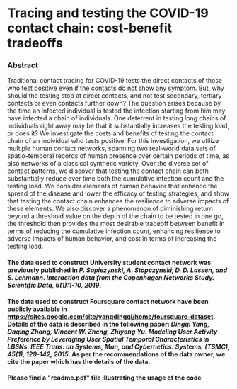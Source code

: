 Tracing and testing the COVID-19 contact chain: cost-benefit tradeoffs
===================================

### Abstract
Traditional contact tracing for COVID-19 tests the direct contacts of those who test positive even if the contacts do not show any symptom. But, why should the testing stop at direct contacts, and not test secondary, tertiary contacts or even contacts further down? The question arises because by the time an infected individual is tested the infection starting from him may have infected a chain of individuals. One deterrent in testing long chains of individuals right away may be that it substantially increases the testing load, or does it? We investigate the costs and benefits of testing the contact chain of an individual who tests positive. For this investigation, we utilize multiple human contact networks, spanning two real-world data sets of spatio-temporal records of human presence over certain periods of time, as also networks of a classical synthetic variety. Over the diverse set of contact patterns, we discover that testing the contact chain can both substantially reduce over time both the cumulative infection count and the testing load. We consider elements of human behavior that enhance the spread of the disease and lower the efficacy of testing strategies, and show that testing the contact chain enhances the resilience to adverse impacts of these elements. We also discover a phenomenon of diminishing return beyond a threshold value on the depth of the chain to be tested in one go, the threshold then provides the most desirable tradeoff between benefit in terms of reducing the cumulative infection count, enhancing resilience to adverse impacts of human behavior, and cost in terms of increasing the testing load.

#### The data used to construct University student contact network was previously published in *P. Sapiezynski, A. Stopczynski, D. D. Lassen, and S. Lehmann. Interaction data from the Copenhagen Networks Study. Scientific Data, 6(1):1-10, 2019*. 

#### The data used to construct Foursquare contact network have been publicly available in  https://sites.google.com/site/yangdingqi/home/foursquare-dataset. Details of the data is described in the following paper: *Dingqi Yang, Daqing Zhang, Vincent W. Zheng, Zhiyong Yu. Modeling User Activity Preference by Leveraging User Spatial Temporal Characteristics in LBSNs. IEEE Trans. on Systems, Man, and Cybernetics: Systems, (TSMC), 45(1), 129-142, 2015*. As per the recommendations of the data owner, we cite the paper which has the details of the data.

#### Please find a "readme.pdf" file illustrating the usage of the code
